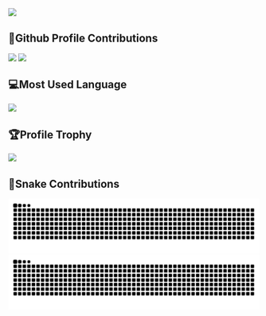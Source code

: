 <span>
  <img src="https://komarev.com/ghpvc/?username=voxten&style=flat-square&color=grey" width="250px">
</span>

## 💎Github Profile Contributions
<span>
  <img src="https://github-readme-stats.vercel.app/api?username=voxten&theme=onedark&show_icons=true&count_private=true&hide_title=true&rank_icon=github&hide_border=true" height="160px">
</span>

<span>
  <img src="https://github-readme-streak-stats.herokuapp.com/?user=voxten&theme=onedark&hide_border=true" height="160px">
</span>

## 💻Most Used Language
<span align="center">
  <img src="https://github-readme-stats.vercel.app/api/top-langs/?username=voxten&theme=onedark&hide_border=true" width="455px">
</span>

## 🏆Profile Trophy
<span>
  <img src="https://github-profile-trophy.vercel.app/?username=voxten&theme=onedark&no-frame=true&row=1">
</span>

## 🐍Snake Contributions
![github contribution grid snake animation](https://raw.githubusercontent.com/voxten/voxten/output/github-contribution-grid-snake-dark.svg#gh-dark-mode-only)
![github contribution grid snake animation](https://raw.githubusercontent.com/voxten/voxten/output/github-contribution-grid-snake.svg#gh-light-mode-only)